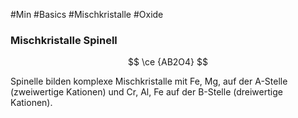 #Min #Basics #Mischkristalle #Oxide

### Mischkristalle Spinell

$$
\ce {AB2O4}
$$
<!--ID: 1705934302537-->


Spinelle bilden komplexe Mischkristalle mit Fe, Mg, auf der A-Stelle (zweiwertige Kationen) und Cr, Al, Fe auf der B-Stelle (dreiwertige Kationen).